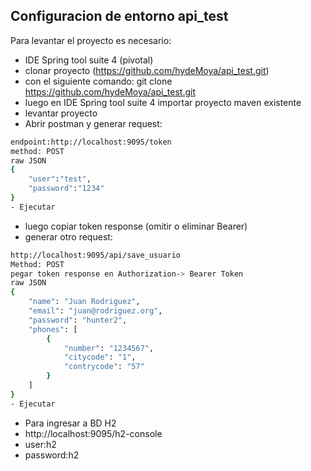 ## Configuracion de entorno api_test

Para levantar el proyecto es necesario:

- IDE Spring tool suite 4 (pivotal)
- clonar proyecto (https://github.com/hydeMoya/api_test.git) 
- con el siguiente comando: git clone https://github.com/hydeMoya/api_test.git 
- luego en IDE Spring tool suite 4 importar proyecto maven existente
- levantar proyecto
- Abrir postman y generar request:
```sh 
endpoint:http://localhost:9095/token
method: POST
raw JSON
{
    "user":"test",
    "password":"1234"
}
- Ejecutar
```
- luego copiar token response (omitir o eliminar Bearer)
- generar otro request: 
```sh
http://localhost:9095/api/save_usuario
Method: POST
pegar token response en Authorization-> Bearer Token
raw JSON
{
    "name": "Juan Rodriguez",
    "email": "juan@rodriguez.org",
    "password": "hunter2",
    "phones": [
        {
            "number": "1234567",
            "citycode": "1",
            "contrycode": "57"
        }
    ]
}
- Ejecutar
```
- Para ingresar a BD H2
- http://localhost:9095/h2-console 
- user:h2
- password:h2
